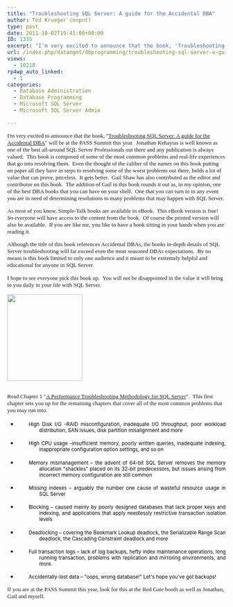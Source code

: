 ```yaml
---
title: "Troubleshooting SQL Server: A guide for the Accidental DBA"
author: Ted Krueger (onpnt)
type: post
date: 2011-10-02T19:41:00+00:00
ID: 1335
excerpt: "I'm very excited to announce that the book, 'Troubleshooting SQL Server: A guide for the Accidental DBA' will be at the PASS Summit this year.  Jonathan Kehayias is well known as one of the best all-around SQL Server Professionals out there and any publ&hellip;"
url: /index.php/datamgmt/dbprogramming/troubleshooting-sql-server-a-guide/
views:
  - 10218
rp4wp_auto_linked:
  - 1
categories:
  - Database Administration
  - Database Programming
  - Microsoft SQL Server
  - Microsoft SQL Server Admin

---
```

<p class="MsoNormal" style="margin: 0in 0in 10pt;">
  <span style="font-family: Calibri; font-size: small;">I'm very excited to announce that the book, "</span><a href="http://www.simple-talk.com/books/sql-books/troubleshooting-sql-server-a-guide-for-the-accidental-dba/"><span style="font-family: Calibri; font-size: small;">Troubleshooting SQL Server: A guide for the Accidental DBA</span></a><span style="font-size: small;"><span style="font-family: Calibri;">" will be at the PASS Summit this year.<span style="mso-spacerun: yes;">  </span>Jonathan Kehayias is well known as one of the best all-around SQL Server Professionals out there and any publication is always valued.<span style="mso-spacerun: yes;">  </span>This book is composed of some of the most common problems and real-life experiences that go into resolving them.<span style="mso-spacerun: yes;">  E</span>ven the thought of the caliber of the names on this book putting on paper all they have in steps to resolving some of the worst problems out there, holds a lot of value that can prove, priceless.<span style="mso-spacerun: yes;">  </span>It gets better.<span style="mso-spacerun: yes;">  </span>Gail Shaw has also contributed as the editor and contributor on this book.<span style="mso-spacerun: yes;">  </span>The addition of Gail in this book rounds it out as, in my opinion, one of the best DBA books that you can have on your shelf.<span style="mso-spacerun: yes;">  One that you can turn to in any event you are in need of determining resolutions to many problems that may happen with SQL Server.</span></span></span>
</p>

<p class="MsoNormal" style="margin: 0in 0in 10pt;">
  <span style="font-size: small;"><span style="font-family: Calibri;">As most of you know, Simple-Talk books are available in eBook.<span style="mso-spacerun: yes;">  </span>This eBook version is free!<span style="mso-spacerun: yes;">  </span>So everyone will have access to the content from the book.<span style="mso-spacerun: yes;">  </span>Of course the printed version will also be available.<span style="mso-spacerun: yes;">  </span>If you are like me, you like to have a book sitting in your hands when you are reading it.<span style="mso-spacerun: yes;">  </span></span></span>
</p>

<p class="MsoNormal" style="margin: 0in 0in 10pt;">
  <span style="font-size: small;"><span style="font-family: Calibri;">Although the title of this book references Accidental DBAs, the books in-depth details of SQL Server troubleshooting will far exceed even the most seasoned DBAs expectations.<span style="mso-spacerun: yes;">  </span>By no means is this book limited to only one audience and it meant to be extremely helpful and educational for anyone in SQL Server.</span></span>
</p>

<p class="MsoNormal" style="margin: 0in 0in 10pt;">
  <span style="font-size: small;"><span style="font-family: Calibri;">I hope to see everyone pick this book up.<span style="mso-spacerun: yes;">  </span>You will not be disappointed in the value it will bring to you daily in your life with SQL Server.</span></span>
</p>

<div class="image_block">
  <a href="/media/blogs/DataMgmt/-61.png?mtime=1317591579"><img src="/wp-content/uploads/blogs/DataMgmt/-61.png?mtime=1317591579" alt="" width="173" height="200" /></a>
</div>

<p class="MsoNormal" style="margin: 0in 0in 10pt;">
  <span style="line-height: 115%; font-family: &amp;quot; color: #333333; font-size: 9.5pt; mso-no-proof: yes;"> </span>
</p>

<p class="MsoNormal" style="margin: 0in 0in 10pt;">
  <span style="font-family: Calibri; font-size: small;">Read Chapter 1 "</span><a href="http://www.simple-talk.com/sql/performance/a-performance-troubleshooting-methodology-for-sql-server/"><span style="font-family: Calibri; font-size: small;">A Performance Troubleshooting Methodology for SQL Server</span></a><span style="font-size: small;"><span style="font-family: Calibri;">".<span style="mso-spacerun: yes;">  </span>This first chapter sets you up for the remaining chapters that cover all of the most common problems that you may run into.</span></span>
</p>

  * <div class="MsoNormal" style="text-align: justify; line-height: normal; text-indent: -0.25in; margin: 0in 0in 10pt 37.25pt; background: white; mso-margin-top-alt: auto; mso-margin-bottom-alt: auto; mso-list: l0 level1 lfo1; tab-stops: list .5in;">
      <span style="font-family: &amp;quot; color: black; font-size: 8.5pt; mso-fareast-font-family: 'Times New Roman'; mso-bidi-font-family: 'Times New Roman';">High Disk I/O –RAID misconfiguration, inadequate I/O throughput, poor workload distribution, SAN issues, disk partition misalignment and more </span>
    </div>

  * <div class="MsoNormal" style="text-align: justify; line-height: normal; text-indent: -0.25in; margin: 0in 0in 10pt 37.25pt; background: white; mso-margin-top-alt: auto; mso-margin-bottom-alt: auto; mso-list: l0 level1 lfo1; tab-stops: list .5in;">
      <span style="font-family: &amp;quot; color: black; font-size: 8.5pt; mso-fareast-font-family: 'Times New Roman'; mso-bidi-font-family: 'Times New Roman';">High CPU usage –insufficient memory, poorly written queries, inadequate indexing, inappropriate configuration option settings, and so on </span>
    </div>

  * <div class="MsoNormal" style="text-align: justify; line-height: normal; text-indent: -0.25in; margin: 0in 0in 10pt 37.25pt; background: white; mso-margin-top-alt: auto; mso-margin-bottom-alt: auto; mso-list: l0 level1 lfo1; tab-stops: list .5in;">
      <span style="font-family: &amp;quot; color: black; font-size: 8.5pt; mso-fareast-font-family: 'Times New Roman'; mso-bidi-font-family: 'Times New Roman';">Memory mismanagement – the advent of 64-bit SQL Server removes the memory allocation "shackles" placed on its 32-bit predecessors, but issues arising from incorrect memory configuration are still common </span>
    </div>

  * <div class="MsoNormal" style="text-align: justify; line-height: normal; text-indent: -0.25in; margin: 0in 0in 10pt 37.25pt; background: white; mso-margin-top-alt: auto; mso-margin-bottom-alt: auto; mso-list: l0 level1 lfo1; tab-stops: list .5in;">
      <span style="font-family: &amp;quot; color: black; font-size: 8.5pt; mso-fareast-font-family: 'Times New Roman'; mso-bidi-font-family: 'Times New Roman';">Missing indexes – arguably the number one cause of wasteful resource usage in SQL Server </span>
    </div>

  * <div class="MsoNormal" style="text-align: justify; line-height: normal; text-indent: -0.25in; margin: 0in 0in 10pt 37.25pt; background: white; mso-margin-top-alt: auto; mso-margin-bottom-alt: auto; mso-list: l0 level1 lfo1; tab-stops: list .5in;">
      <span style="font-family: &amp;quot; color: black; font-size: 8.5pt; mso-fareast-font-family: 'Times New Roman'; mso-bidi-font-family: 'Times New Roman';">Blocking – caused mainly by poorly designed databases that lack proper keys and indexing, and applications that apply needlessly restrictive transaction isolation levels </span>
    </div>

  * <div class="MsoNormal" style="text-align: justify; line-height: normal; text-indent: -0.25in; margin: 0in 0in 10pt 37.25pt; background: white; mso-margin-top-alt: auto; mso-margin-bottom-alt: auto; mso-list: l0 level1 lfo1; tab-stops: list .5in;">
      <span style="font-family: &amp;quot; color: black; font-size: 8.5pt; mso-fareast-font-family: 'Times New Roman'; mso-bidi-font-family: 'Times New Roman';">Deadlocking – covering the Bookmark Lookup deadlock, the Serializable Range Scan deadlock, the Cascading Constraint deadlock and more </span>
    </div>

  * <div class="MsoNormal" style="text-align: justify; line-height: normal; text-indent: -0.25in; margin: 0in 0in 10pt 37.25pt; background: white; mso-margin-top-alt: auto; mso-margin-bottom-alt: auto; mso-list: l0 level1 lfo1; tab-stops: list .5in;">
      <span style="font-family: &amp;quot; color: black; font-size: 8.5pt; mso-fareast-font-family: 'Times New Roman'; mso-bidi-font-family: 'Times New Roman';">Full transaction logs – lack of log backups, hefty index maintenance operations, long running transaction, problems with replication and mirroring environments, and more. </span>
    </div>

  * <div class="MsoNormal" style="text-align: justify; line-height: normal; text-indent: -0.25in; margin: 0in 0in 10pt 37.25pt; background: white; mso-margin-top-alt: auto; mso-margin-bottom-alt: auto; mso-list: l0 level1 lfo1; tab-stops: list .5in;">
      <span style="font-family: &amp;quot; color: black; font-size: 8.5pt; mso-fareast-font-family: 'Times New Roman'; mso-bidi-font-family: 'Times New Roman';">Accidentally-lost data – "oops, wrong database!" Let's hope you've got backups!</span>
    </div>

<p class="MsoNormal" style="margin: 0in 0in 10pt;">
  <span style="font-size: small;"><span style="font-family: Calibri;">If you are at the PASS Summit this year, look for this at the Red Gate booth as well as Jonathan, Gail and myself. </span></span>
</p>